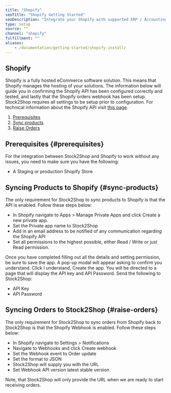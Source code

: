 ```yaml
---
title: "Shopify"
seoTitle: "Shopify Getting Started"
seoDescription: "Integrate your Shopify with supported ERP / Accounting Systems and 3rd Party Logistics services through Stock2Shop"
type: setup
source: ""
channel: "shopify"
fulfillment: ""
aliases:
    - /documentation/getting-started/shopify-install/
---
```


## Shopify
Shopify is a fully hosted eCommerce software solution. This means that Shopify manages the hosting of your solutions.
The information below will guide you in confirming the Shopify API has been configured correctly and tested, 
and lastly that the Shopify orders webhook has been setup. Stock2Shop requires all settings to be setup prior to configuration.
 For technical information about the Shopify API visit [this page]().

1. [Prerequisites](#prerequisites) 
2. [Sync products](#sync-products) 
3. [Raise Orders](#raise-orders) 

## Prerequisites {#prerequisites}
For the integration between Stock2Shop and Shopify to work without any issues, you need to make sure you have the following:

- A Staging or production Shopify Store

## Syncing Products to Shopify {#sync-products}
The only requirement for Stock2Shop to sync products to Shopify is that the API is enabled. 
Follow these steps below:

- In Shopify navigate to  Apps > Manage Private Apps and click Create a new private app.
- Set the Private app name to Stock2Shop
- Add in an email address to be notified of any communication regarding the Shopify API
- Set all permissions to the highest possible, either Read / Write or just Read permission.

Once you have completed filling out all the details and setting permission, be sure to save the app. A pop-up modal will appear asking to confirm you understand. 
Click I understand, Create the app. You will be directed to a page that will display the API key and API Password. Send the following to Stock2Shop:

- API Key
- API Password

## Syncing Orders to Stock2Shop {#raise-orders}
The only requirement for Stock2Shop to sync orders from Shopify back to Stock2Shop is that the Shopify Webhook is enabled. Follow these steps below:

- In Shopify navigate to Settings > Notifications
- Navigate to Webhooks and click Create webhook
- Set the Webhook event to Order update
- Set the format to JSON
- Stock2Shop will supply you with the URL
- Set Webhook API version latest stable version

Note, that Stock2Shop will only provide the URL when we are ready to start receiving orders.
